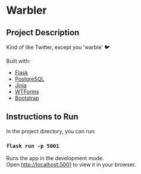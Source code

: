 # Warbler

## Project Description

Kind of like Twitter, except you 'warble' 🐦

Built with:
- [Flask](https://flask.palletsprojects.com/en/2.2.x/)
- [PostgreSQL](https://www.postgresql.org/)
- [Jinja](https://jinja.palletsprojects.com/en/3.1.x/)
- [WTForms](https://wtforms.readthedocs.io/en/3.0.x/)
- [Bootstrap](https://getbootstrap.com/)


## Instructions to Run

In the project directory, you can run:

### `flask run -p 5001`

Runs the app in the development mode.\
Open [http://localhost:5001](http://localhost:5001) to view it in your browser.
